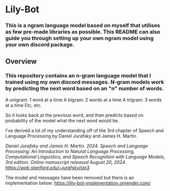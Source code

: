 # Lily-Bot

### This is a ngram language model based on myself that utilises as few pre-made libraries as possible. This README can also guide you through setting up your own ngram model using your own discord package.

## Overview

### This repository contains an n-gram language model that I trained using my own discord messages. N-gram models work by predicting the next word based on an "n" number of words. 

A unigram: 1 word at a time
A bigram: 2 words at a time
A trigram: 3 words at a time
Etc, etc.

So it looks back at the previous word, and then predicts based on probability of the model what the next word would be.

I've derived a lot of my understanding off of the 3rd chapter of Speech and Language Processing by Daniel Jurafsky and James H. Martin

_Daniel Jurafsky and James H. Martin. 2024. Speech and Language Processing: An Introduction to Natural Language Processing, Computational Linguistics, and Speech Recognition with Language Models, 3rd edition. Online manuscript released August 20, 2024. https://web.stanford.edu/~jurafsky/slp3._


The model and messages have been removed but there is an implementation below:
https://lily-bot-implementation.onrender.com/
